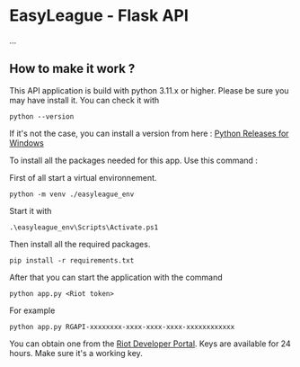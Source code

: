# EasyLeague - Flask API

...

## How to make it work ?

This API application is build with python 3.11.x or higher. Please be sure you may have install it. You can check it with

```console
python --version
```

If it's not the case, you can install a version from here : [Python Releases for Windows](https://www.python.org/downloads/windows/)

To install all the packages needed for this app. Use this command :

First of all start a virtual environnement.

```console
python -m venv ./easyleague_env
```

Start it with

```console
.\easyleague_env\Scripts\Activate.ps1
```

Then install all the required packages.

```console
pip install -r requirements.txt
```
After that you can start the application with the command

```console
python app.py <Riot token>
```

For example

```console
python app.py RGAPI-xxxxxxxx-xxxx-xxxx-xxxx-xxxxxxxxxxxx
```

You can obtain one from the [Riot Developer Portal](https://developer.riotgames.com/).
Keys are available for 24 hours. Make sure it's a working key.